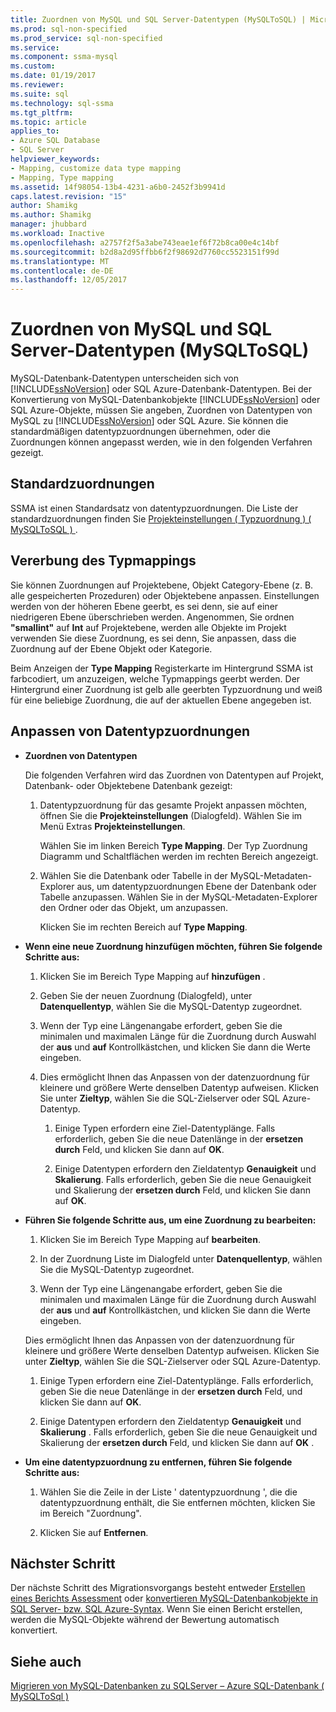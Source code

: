 ```yaml
---
title: Zuordnen von MySQL und SQL Server-Datentypen (MySQLToSQL) | Microsoft Docs
ms.prod: sql-non-specified
ms.prod_service: sql-non-specified
ms.service: 
ms.component: ssma-mysql
ms.custom: 
ms.date: 01/19/2017
ms.reviewer: 
ms.suite: sql
ms.technology: sql-ssma
ms.tgt_pltfrm: 
ms.topic: article
applies_to:
- Azure SQL Database
- SQL Server
helpviewer_keywords:
- Mapping, customize data type mapping
- Mapping, Type mapping
ms.assetid: 14f98054-13b4-4231-a6b0-2452f3b9941d
caps.latest.revision: "15"
author: Shamikg
ms.author: Shamikg
manager: jhubbard
ms.workload: Inactive
ms.openlocfilehash: a2757f2f5a3abe743eae1ef6f72b8ca00e4c14bf
ms.sourcegitcommit: b2d8a2d95ffbb6f2f98692d7760cc5523151f99d
ms.translationtype: MT
ms.contentlocale: de-DE
ms.lasthandoff: 12/05/2017
---
```

# <a name="mapping-mysql-and-sql-server-data-types-mysqltosql"></a>Zuordnen von MySQL und SQL Server-Datentypen (MySQLToSQL)
MySQL-Datenbank-Datentypen unterscheiden sich von [!INCLUDE[ssNoVersion](../../includes/ssnoversion_md.md)] oder SQL Azure-Datenbank-Datentypen. Bei der Konvertierung von MySQL-Datenbankobjekte [!INCLUDE[ssNoVersion](../../includes/ssnoversion_md.md)] oder SQL Azure-Objekte, müssen Sie angeben, Zuordnen von Datentypen von MySQL zu [!INCLUDE[ssNoVersion](../../includes/ssnoversion_md.md)] oder SQL Azure. Sie können die standardmäßigen datentypzuordnungen übernehmen, oder die Zuordnungen können angepasst werden, wie in den folgenden Verfahren gezeigt.  
  
## <a name="default-mappings"></a>Standardzuordnungen  
SSMA ist einen Standardsatz von datentypzuordnungen. Die Liste der standardzuordnungen finden Sie [Projekteinstellungen &#40; Typzuordnung &#41; &#40; MySQLToSQL &#41; ](../../ssma/mysql/project-settings-type-mapping-mysqltosql.md).  
  
## <a name="type-mapping-inheritance"></a>Vererbung des Typmappings  
Sie können Zuordnungen auf Projektebene, Objekt Category-Ebene (z. B. alle gespeicherten Prozeduren) oder Objektebene anpassen. Einstellungen werden von der höheren Ebene geerbt, es sei denn, sie auf einer niedrigeren Ebene überschrieben werden. Angenommen, Sie ordnen **"smallint"** auf **Int** auf Projektebene, werden alle Objekte im Projekt verwenden Sie diese Zuordnung, es sei denn, Sie anpassen, dass die Zuordnung auf der Ebene Objekt oder Kategorie.  
  
Beim Anzeigen der **Type Mapping** Registerkarte im Hintergrund SSMA ist farbcodiert, um anzuzeigen, welche Typmappings geerbt werden. Der Hintergrund einer Zuordnung ist gelb alle geerbten Typzuordnung und weiß für eine beliebige Zuordnung, die auf der aktuellen Ebene angegeben ist.  
  
## <a name="customizing-data-type-mappings"></a>Anpassen von Datentypzuordnungen  
  
-   **Zuordnen von Datentypen**  
  
    Die folgenden Verfahren wird das Zuordnen von Datentypen auf Projekt, Datenbank- oder Objektebene Datenbank gezeigt:  
  
    1.  Datentypzuordnung für das gesamte Projekt anpassen möchten, öffnen Sie die **Projekteinstellungen** (Dialogfeld). Wählen Sie im Menü Extras **Projekteinstellungen**.  
  
        Wählen Sie im linken Bereich **Type Mapping**. Der Typ Zuordnung Diagramm und Schaltflächen werden im rechten Bereich angezeigt.  
  
    2.  Wählen Sie die Datenbank oder Tabelle in der MySQL-Metadaten-Explorer aus, um datentypzuordnungen Ebene der Datenbank oder Tabelle anzupassen. Wählen Sie in der MySQL-Metadaten-Explorer den Ordner oder das Objekt, um anzupassen.  
  
        Klicken Sie im rechten Bereich auf **Type Mapping**.  
  
-   **Wenn eine neue Zuordnung hinzufügen möchten, führen Sie folgende Schritte aus:**  
  
    1.  Klicken Sie im Bereich Type Mapping auf **hinzufügen** .  
  
    2.  Geben Sie der neuen Zuordnung (Dialogfeld), unter **Datenquellentyp**, wählen Sie die MySQL-Datentyp zugeordnet.  
  
    3.  Wenn der Typ eine Längenangabe erfordert, geben Sie die minimalen und maximalen Länge für die Zuordnung durch Auswahl der **aus** und **auf** Kontrollkästchen, und klicken Sie dann die Werte eingeben.  
  
    4.  Dies ermöglicht Ihnen das Anpassen von der datenzuordnung für kleinere und größere Werte denselben Datentyp aufweisen. Klicken Sie unter **Zieltyp**, wählen Sie die SQL-Zielserver oder SQL Azure-Datentyp.  
  
        1.  Einige Typen erfordern eine Ziel-Datentyplänge. Falls erforderlich, geben Sie die neue Datenlänge in der **ersetzen durch** Feld, und klicken Sie dann auf **OK**.  
  
        2.  Einige Datentypen erfordern den Zieldatentyp **Genauigkeit** und **Skalierung**. Falls erforderlich, geben Sie die neue Genauigkeit und Skalierung der **ersetzen durch** Feld, und klicken Sie dann auf **OK**.  
  
-   **Führen Sie folgende Schritte aus, um eine Zuordnung zu bearbeiten:**  
  
    1.  Klicken Sie im Bereich Type Mapping auf **bearbeiten**.  
  
    2.  In der Zuordnung Liste im Dialogfeld unter **Datenquellentyp**, wählen Sie die MySQL-Datentyp zugeordnet.  
  
    3.  Wenn der Typ eine Längenangabe erfordert, geben Sie die minimalen und maximalen Länge für die Zuordnung durch Auswahl der **aus** und **auf** Kontrollkästchen, und klicken Sie dann die Werte eingeben.  
  
    Dies ermöglicht Ihnen das Anpassen von der datenzuordnung für kleinere und größere Werte denselben Datentyp aufweisen. Klicken Sie unter **Zieltyp**, wählen Sie die SQL-Zielserver oder SQL Azure-Datentyp.  
  
    1.  Einige Typen erfordern eine Ziel-Datentyplänge. Falls erforderlich, geben Sie die neue Datenlänge in der **ersetzen durch** Feld, und klicken Sie dann auf **OK**.  
  
    2.  Einige Datentypen erfordern den Zieldatentyp **Genauigkeit** und **Skalierung** . Falls erforderlich, geben Sie die neue Genauigkeit und Skalierung der **ersetzen durch** Feld, und klicken Sie dann auf **OK** .  
  
-   **Um eine datentypzuordnung zu entfernen, führen Sie folgende Schritte aus:**  
  
    1.  Wählen Sie die Zeile in der Liste ' datentypzuordnung ', die die datentypzuordnung enthält, die Sie entfernen möchten, klicken Sie im Bereich "Zuordnung".  
  
    2.  Klicken Sie auf **Entfernen**.  
  
## <a name="next-step"></a>Nächster Schritt  
Der nächste Schritt des Migrationsvorgangs besteht entweder [Erstellen eines Berichts Assessment](http://msdn.microsoft.com/en-us/2a56a003-3b0f-453a-963c-00c9e40933ec) oder [konvertieren MySQL-Datenbankobjekte in SQL Server- bzw. SQL Azure-Syntax](http://msdn.microsoft.com/en-us/ac21850b-fb32-4704-9985-5759b7c688c7). Wenn Sie einen Bericht erstellen, werden die MySQL-Objekte während der Bewertung automatisch konvertiert.  
  
## <a name="see-also"></a>Siehe auch  
[Migrieren von MySQL-Datenbanken zu SQLServer – Azure SQL-Datenbank &#40; MySQLToSql &#41;](../../ssma/mysql/migrating-mysql-databases-to-sql-server-azure-sql-db-mysqltosql.md)  
  
